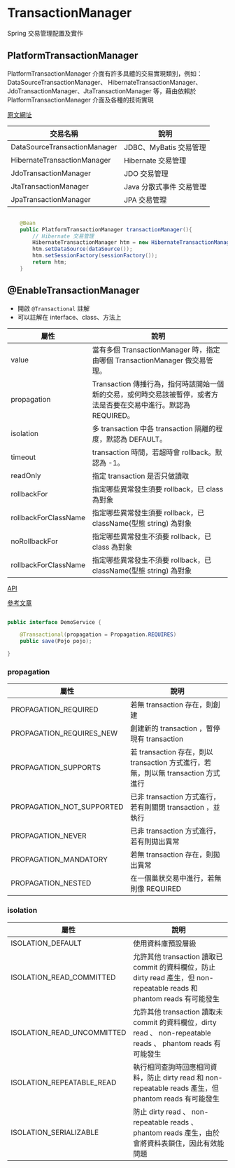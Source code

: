 # TransactionManager

Spring 交易管理配置及實作

## PlatformTransactionManager

PlatformTransactionManager 介面有許多具體的交易實現類別，例如：DataSourceTransactionManager、 HibernateTransactionManager、JdoTransactionManager、JtaTransactionManager 等，藉由依賴於PlatformTransactionManager 介面及各種的技術實現

[原文網址](https://openhome.cc/Gossip/SpringGossip/SpringTransaction.html)

| 交易名稱 | 說明 |
| ---- | ---- | 
| DataSourceTransactionManager | JDBC、MyBatis 交易管理 |
| HibernateTransactionManager | Hibernate 交易管理 |
| JdoTransactionManager | JDO 交易管理 | 
| JtaTransactionManager | Java 分散式事件 交易管理 | 
| JpaTransactionManager | JPA 交易管理 |

```java

    @Bean
    public PlatformTransactionManager transactionManager(){
        // Hibernate 交易管理
        HibernateTransactionManager htm = new HibernateTransactionManager();
        htm.setDataSource(dataSource());
        htm.setSessionFactory(sessionFactory());
        return htm;
    }

```

## @EnableTransactionManager

* 開啟 `@Transactional` 註解
* 可以註解在 interface、class、方法上

| 屬性 | 說明 |
| ----- | ----- | 
| value | 當有多個 TransactionManager 時，指定由哪個 TransactionManager 做交易管理。 |
| propagation | Transaction 傳播行為，指何時該開始一個新的交易，或何時交易該被暫停，或者方法是否要在交易中進行。默認為 REQUIRED。 |
| isolation | 多 transaction 中各 transaction 隔離的程度，默認為 DEFAULT。 |
| timeout | transaction 時間，若超時會 rollback。默認為 -1。 |
| readOnly | 指定 transaction 是否只做讀取 |
| rollbackFor | 指定哪些異常發生須要 rollback，已 class 為對象 |
| rollbackForClassName | 指定哪些異常發生須要 rollback，已 className(型態 string) 為對象 |
| noRollbackFor | 指定哪些異常發生不須要 rollback，已 class 為對象 |
| rollbackForClassName | 指定哪些異常發生不須要 rollback，已 className(型態 string) 為對象  |

[API](https://docs.spring.io/spring-framework/docs/current/javadoc-api/org/springframework/transaction/TransactionDefinition.html#getPropagationBehavior--)

[參考文章](https://openhome.cc/Gossip/SpringGossip/TransactionAttribute.html)

```java

public interface DemoService {

    @Transactional(propagation = Propagation.REQUIRES)
    public save(Pojo pojo);

}

```

### propagation

| 屬性 | 說明 |
| ----- | ----- |
| PROPAGATION_REQUIRED | 若無 transaction 存在，則創建 |
| PROPAGATION_REQUIRES_NEW | 創建新的 transaction ，暫停現有 transaction |
| PROPAGATION_SUPPORTS | 若 transaction 存在，則以 transaction 方式進行，若無，則以無 transaction 方式進行 |
| PROPAGATION_NOT_SUPPORTED | 已非 transaction 方式進行，若有則關閉 transaction ，並執行 |
| PROPAGATION_NEVER | 已非 transaction 方式進行，若有則拋出異常 | 
| PROPAGATION_MANDATORY | 若無 transaction 存在，則拋出異常 |
| PROPAGATION_NESTED | 在一個巢狀交易中進行，若無則像 REQUIRED | 

### isolation

| 屬性 | 說明 |
| ----- | ----- |
| ISOLATION_DEFAULT | 使用資料庫預設層級 |
| ISOLATION_READ_COMMITTED | 允許其他 transaction 讀取已 commit 的資料欄位，防止 dirty read 產生，但 non-repeatable reads 和 phantom reads 有可能發生 |
| ISOLATION_READ_UNCOMMITTED | 允許其他 transaction 讀取未 commit 的資料欄位，dirty read 、 non-repeatable reads 、 phantom reads 有可能發生 |
| ISOLATION_REPEATABLE_READ | 執行相同查詢時回應相同資料，防止 dirty read 和 non-repeatable reads 產生，但 phantom reads 有可能發生  |
| ISOLATION_SERIALIZABLE | 防止 dirty read 、 non-repeatable reads 、 phantom reads 產生，由於會將資料表鎖住，因此有效能問題 | 